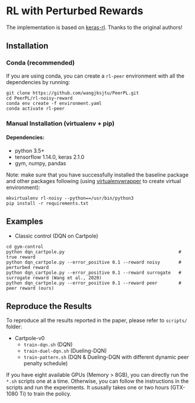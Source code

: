 # RL with Perturbed Rewards

The implementation is based on [keras-rl](https://github.com/keras-rl/keras-rl). Thanks to the original authors!

## Installation
### Conda (recommended)
If you are using conda, you can create a `rl-peer` environment with all the dependencies by running:

```
git clone https://github.com/wangjksjtu/PeerPL.git
cd PeerPL/rl-noisy-reward
conda env create -f environment.yaml
conda activate rl-peer
```
###  Manual Installation (virtualenv + pip)
#### Dependencies:
- python 3.5+
- tensorflow 1.14.0, keras 2.1.0
- gym, numpy, pandas
 
Note: make sure that you have successfully installed the baseline package and other packages following (using [virtualenvwrapper](https://virtualenvwrapper.readthedocs.io/en/latest/) to create virtual environment):
```
mkvirtualenv rl-noisy --python==/usr/bin/python3
pip install -r requirements.txt
```

## Examples
- Classic control (DQN on Cartpole)
```
cd gym-control
python dqn_cartpole.py                                           # true reward
python dqn_cartpole.py --error_positive 0.1 --reward noisy       # perturbed reward
python dqn_cartpole.py --error_positive 0.1 --reward surrogate   # surrogate reward (Wang et al., 2020)
python dqn_cartpole.py --error_positive 0.1 --reward peer        # peer reward (ours)
```

## Reproduce the Results
To reproduce all the results reported in the paper, please refer to `scripts/` folder:
  - Cartpole-v0
    - `train-dqn.sh` (DQN)
    - `train-duel-dqn.sh` (Dueling-DQN)
    - `train-pattern.sh` (DQN & Dueling-DQN with different dynamic peer penalty schedule)

If you have eight available GPUs (Memory > 8GB), you can directly run the `*.sh` scripts one at a time. Otherwise, you can follow the instructions in the scripts and run the experiments. It ususally takes one or two hours (GTX-1080 Ti) to train the policy.
